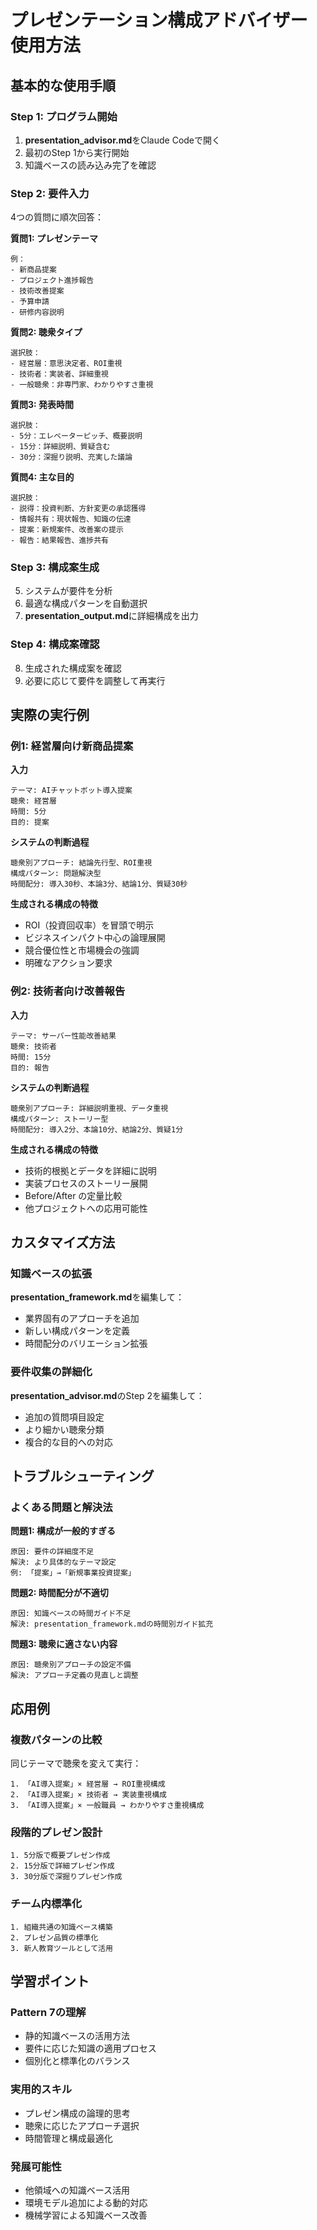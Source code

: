 # プレゼンテーション構成アドバイザー 使用方法

## 基本的な使用手順

### Step 1: プログラム開始
1. **presentation_advisor.md**をClaude Codeで開く
2. 最初のStep 1から実行開始
3. 知識ベースの読み込み完了を確認

### Step 2: 要件入力
4つの質問に順次回答：

**質問1: プレゼンテーマ**
```
例：
- 新商品提案
- プロジェクト進捗報告  
- 技術改善提案
- 予算申請
- 研修内容説明
```

**質問2: 聴衆タイプ**
```
選択肢：
- 経営層：意思決定者、ROI重視
- 技術者：実装者、詳細重視
- 一般聴衆：非専門家、わかりやすさ重視
```

**質問3: 発表時間**
```
選択肢：
- 5分：エレベーターピッチ、概要説明
- 15分：詳細説明、質疑含む
- 30分：深掘り説明、充実した議論
```

**質問4: 主な目的**
```
選択肢：
- 説得：投資判断、方針変更の承認獲得
- 情報共有：現状報告、知識の伝達
- 提案：新規案件、改善案の提示
- 報告：結果報告、進捗共有
```

### Step 3: 構成案生成
5. システムが要件を分析
6. 最適な構成パターンを自動選択
7. **presentation_output.md**に詳細構成を出力

### Step 4: 構成案確認
8. 生成された構成案を確認
9. 必要に応じて要件を調整して再実行

## 実際の実行例

### 例1: 経営層向け新商品提案

**入力**
```
テーマ: AIチャットボット導入提案
聴衆: 経営層
時間: 5分
目的: 提案
```

**システムの判断過程**
```
聴衆別アプローチ: 結論先行型、ROI重視
構成パターン: 問題解決型
時間配分: 導入30秒、本論3分、結論1分、質疑30秒
```

**生成される構成の特徴**
- ROI（投資回収率）を冒頭で明示
- ビジネスインパクト中心の論理展開
- 競合優位性と市場機会の強調
- 明確なアクション要求

### 例2: 技術者向け改善報告

**入力**
```
テーマ: サーバー性能改善結果
聴衆: 技術者
時間: 15分
目的: 報告
```

**システムの判断過程**
```
聴衆別アプローチ: 詳細説明重視、データ重視
構成パターン: ストーリー型
時間配分: 導入2分、本論10分、結論2分、質疑1分
```

**生成される構成の特徴**
- 技術的根拠とデータを詳細に説明
- 実装プロセスのストーリー展開
- Before/After の定量比較
- 他プロジェクトへの応用可能性

## カスタマイズ方法

### 知識ベースの拡張
**presentation_framework.md**を編集して：
- 業界固有のアプローチを追加
- 新しい構成パターンを定義
- 時間配分のバリエーション拡張

### 要件収集の詳細化
**presentation_advisor.md**のStep 2を編集して：
- 追加の質問項目設定
- より細かい聴衆分類
- 複合的な目的への対応

## トラブルシューティング

### よくある問題と解決法

**問題1: 構成が一般的すぎる**
```
原因: 要件の詳細度不足
解決: より具体的なテーマ設定
例: 「提案」→「新規事業投資提案」
```

**問題2: 時間配分が不適切**
```
原因: 知識ベースの時間ガイド不足
解決: presentation_framework.mdの時間別ガイド拡充
```

**問題3: 聴衆に適さない内容**
```
原因: 聴衆別アプローチの設定不備
解決: アプローチ定義の見直しと調整
```

## 応用例

### 複数パターンの比較
同じテーマで聴衆を変えて実行：
```
1. 「AI導入提案」× 経営層 → ROI重視構成
2. 「AI導入提案」× 技術者 → 実装重視構成
3. 「AI導入提案」× 一般職員 → わかりやすさ重視構成
```

### 段階的プレゼン設計
```
1. 5分版で概要プレゼン作成
2. 15分版で詳細プレゼン作成  
3. 30分版で深掘りプレゼン作成
```

### チーム内標準化
```
1. 組織共通の知識ベース構築
2. プレゼン品質の標準化
3. 新人教育ツールとして活用
```

## 学習ポイント

### Pattern 7の理解
- 静的知識ベースの活用方法
- 要件に応じた知識の適用プロセス
- 個別化と標準化のバランス

### 実用的スキル
- プレゼン構成の論理的思考
- 聴衆に応じたアプローチ選択
- 時間管理と構成最適化

### 発展可能性
- 他領域への知識ベース活用
- 環境モデル追加による動的対応
- 機械学習による知識ベース改善